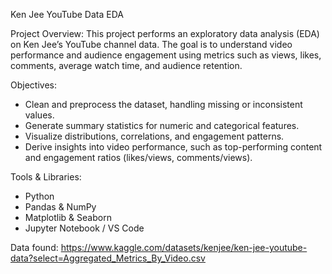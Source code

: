 Ken Jee YouTube Data EDA

Project Overview: 
This project performs an exploratory data analysis (EDA) on Ken Jee’s YouTube channel data. The goal is to understand video performance and audience engagement using metrics such as views, likes, comments, average watch time, and audience retention.

Objectives:

- Clean and preprocess the dataset, handling missing or inconsistent values.
- Generate summary statistics for numeric and categorical features.
- Visualize distributions, correlations, and engagement patterns.
- Derive insights into video performance, such as top-performing content and engagement ratios (likes/views, comments/views).

Tools & Libraries:

- Python
- Pandas & NumPy
- Matplotlib & Seaborn
- Jupyter Notebook / VS Code

Data found: 
https://www.kaggle.com/datasets/kenjee/ken-jee-youtube-data?select=Aggregated_Metrics_By_Video.csv
